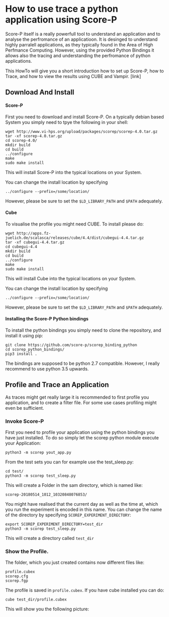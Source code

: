 # How to use trace a python application using Score-P

Score-P itself is a really powerfull tool to understand an application and to analyse the perfromance of an applicatioon.
It is desinged to understand highly parralell applications, as they typically found in the Area of High Perfmance Computing.
However, using the provided Python Bindings it allows also the tracing and understanding the perfromance of python applications.

This HowTo will give you a short introduction how to set up Score-P, how to Trace, and how to view the results using CUBE and Vampir. [link]

## Download And Install

#### Score-P

First you need to download and install Score-P. On a typically debian based System you simply need to tpye the following in your shell:

```
wget http://www.vi-hps.org/upload/packages/scorep/scorep-4.0.tar.gz
tar -xf scorep-4.0.tar.gz
cd scorep-4.0/
mkdir build
cd build
../configure
make 
sudo make install
```

This will install Score-P into the typical locations on your System.

You can change the install location by specifying

```
../configure --prefix=/some/location/
```

However, please be sure to set the `$LD_LIBRARY_PATH` and `$PATH` adequately.

#### Cube

To visualise the profile you might need CUBE. To install please do:

```
wget http://apps.fz-juelich.de/scalasca/releases/cube/4.4/dist/cubegui-4.4.tar.gz
tar -xf cubegui-4.4.tar.gz
cd cubegui-4.4
mkdir build
cd build
../configure
make 
sudo make install
```

This will install Cube into the typical locations on your System.

You can change the install location by specifying

```
../configure --prefix=/some/location/
```

However, please be sure to set the `$LD_LIBRARY_PATH` and `$PATH` adequately.


#### Installing the Score-P Python bindings

To install the python bindings you simply need to clone the repository, and install it using pip:

```
git clone https://github.com/score-p/scorep_binding_python
cd scorep_python_bindings/
pip3 install .
```

The bindings are supposed to be python 2.7 compatible. However, I really recommend to use python 3.5 upwards.


## Profile and Trace an Application

As traces might get really large it is recommended to first profile you application, and to create a filter file.
For some use cases profiling might even be sufficient.

### Invoke Score-P

First you need to profile your application using the python bindings you have just installed. To do so simply let the scorep python module execute your Application:

```
python3 -m scorep yout_app.py
```

From the test sets you can for example use the test_sleep.py:

```
cd test/
python3 -m scorep test_sleep.py
```

This will create a Folder in the sam directory, which is named like:

```
scorep-20180514_1012_10320848076853/
```

You might have realised that the current day as well as the time at, which you run the experiment is encoded in this name. You can change the name of the directory by specifying `SCOREP_EXPERIMENT_DIRECTORY`:

```
export SCOREP_EXPERIMENT_DIRECTORY=test_dir
python3 -m scorep test_sleep.py
```

This will create a directory called `test_dir`

### Show the Profile.

The folder, which you just created contains now different files like:

```
profile.cubex
scorep.cfg
scorep.fgp
```

The profile is saved in `profile.cubex`. If you have cube installed you can do:

```
cube test_dir/profile.cubex
```

This will show you the following picture:


